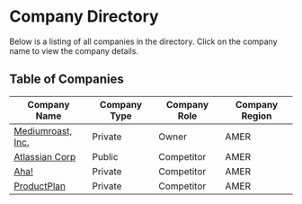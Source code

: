 
# Company Directory
Below is a listing of all companies in the directory. Click on the company name to view the company details.

## Table of Companies
 | Company Name | Company Type | Company Role | Company Region | 
 |  ---  |  ---  |  ---  |  ---  | 
 |  [Mediumroast, Inc.](./MediumroastInc.md)  | Private | Owner | AMER | 
 |  [Atlassian Corp](./AtlassianCorp.md)  | Public | Competitor | AMER | 
 |  [Aha!](./Aha.md)  | Private | Competitor | AMER | 
 |  [ProductPlan](./ProductPlan.md)  | Private | Competitor | AMER | 
